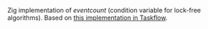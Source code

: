 Zig implementation of _eventcount_ (condition variable for lock-free algorithms).
Based on [this implementation in Taskflow](https://github.com/taskflow/taskflow/blob/8b5661962d3b0670c09039faf862835031a287ae/taskflow/core/notifier.hpp).
